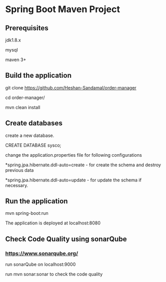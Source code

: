 # Spring Boot Maven Project

## Prerequisites

jdk1.8.x

mysql
 
maven 3+

## Build the application

git clone https://github.com/Heshan-Sandamal/order-manager

cd order-manager/

mvn clean install
 

## Create databases

create a new database.

CREATE DATABASE sysco;

change the application.properties file for following configurations

*spring.jpa.hibernate.ddl-auto=create - for create the schema and destroy previous data

*spring.jpa.hibernate.ddl-auto=update - for update the schema if necessary.


## Run the application

mvn spring-boot:run

The application is deployed at localhost:8080

## Check Code Quality using  sonarQube
### https://www.sonarqube.org/

run sonarQube on localhost:9000

run mvn sonar:sonar  to check the code quality
